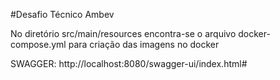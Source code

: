 #Desafio Técnico Ambev

No diretório src/main/resources encontra-se o arquivo docker-compose.yml para criação das imagens no docker

SWAGGER: http://localhost:8080/swagger-ui/index.html#
